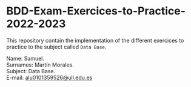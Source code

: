 # BDD-Exam-Exercices-to-Practice-2022-2023
This repository contain the implementation of the different exercices to practice to the subject called `Data Base`.

Name: Samuel. \
Surnames: Martín Morales. \
Subject: Data Base. \
E-mail: alu0101359526@ull.edu.es 

